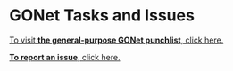 # GONet Tasks and Issues

[To visit **the general-purpose GONet punchlist**, click here.](https://github.com/orgs/AdlerFarHorizons/projects/1)

[**To report an issue**, click here.](https://github.com/AdlerFarHorizons/GONet-Ecosystem/issues)

